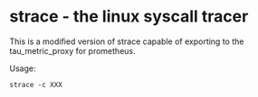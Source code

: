 strace - the linux syscall tracer
=================================

This is a modified version of strace capable of exporting to the tau_metric_proxy for prometheus.

Usage:

```
strace -c XXX
```
